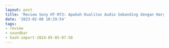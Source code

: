```yaml
---
layout: post
title: 'Review Sony HT-RT3: Apakah Kualitas Audio Sebanding dengan Harganya?'
date: '2023-02-08 10:29:54'
tags:
- review
- soundbar
- hash-import-2024-05-05-07-58
---
```



